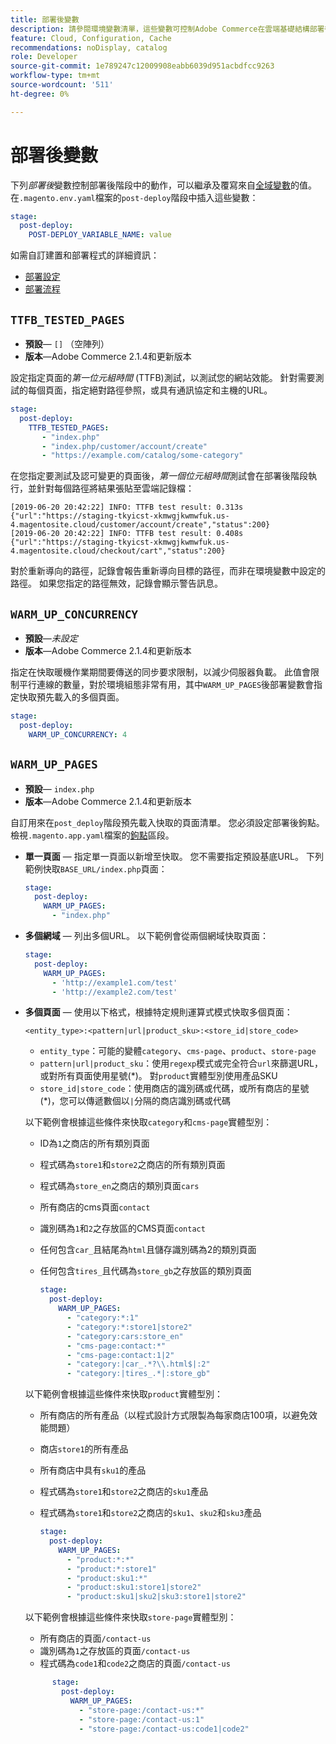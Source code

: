```yaml
---
title: 部署後變數
description: 請參閱環境變數清單，這些變數可控制Adobe Commerce在雲端基礎結構部署後階段的動作。
feature: Cloud, Configuration, Cache
recommendations: noDisplay, catalog
role: Developer
source-git-commit: 1e789247c12009908eabb6039d951acbdfcc9263
workflow-type: tm+mt
source-wordcount: '511'
ht-degree: 0%

---
```


# 部署後變數

下列&#x200B;_部署後_&#x200B;變數控制部署後階段中的動作，可以繼承及覆寫來自[全域變數](variables-global.md)的值。 在`.magento.env.yaml`檔案的`post-deploy`階段中插入這些變數：

```yaml
stage:
  post-deploy:
    POST-DEPLOY_VARIABLE_NAME: value
```

如需自訂建置和部署程式的詳細資訊：

- [部署設定](configure-env-yaml.md)
- [部署流程](../deploy/process.md)

## `TTFB_TESTED_PAGES`

- **預設**— `[]` （空陣列）
- **版本**—Adobe Commerce 2.1.4和更新版本

設定指定頁面的&#x200B;_第一位元組時間_ (TTFB)測試，以測試您的網站效能。 針對需要測試的每個頁面，指定絕對路徑參照，或具有通訊協定和主機的URL。

```yaml
stage:
  post-deploy:
    TTFB_TESTED_PAGES:
       - "index.php"
       - "index.php/customer/account/create"
       - "https://example.com/catalog/some-category"
```

在您指定要測試及認可變更的頁面後，_第一個位元組時間_&#x200B;測試會在部署後階段執行，並針對每個路徑將結果張貼至雲端記錄檔：

```
[2019-06-20 20:42:22] INFO: TTFB test result: 0.313s {"url":"https://staging-tkyicst-xkmwgjkwmwfuk.us-4.magentosite.cloud/customer/account/create","status":200}
[2019-06-20 20:42:22] INFO: TTFB test result: 0.408s {"url":"https://staging-tkyicst-xkmwgjkwmwfuk.us-4.magentosite.cloud/checkout/cart","status":200}
```

對於重新導向的路徑，記錄會報告重新導向目標的路徑，而非在環境變數中設定的路徑。 如果您指定的路徑無效，記錄會顯示警告訊息。

## `WARM_UP_CONCURRENCY`

- **預設**—_未設定_
- **版本**—Adobe Commerce 2.1.4和更新版本

指定在快取暖機作業期間要傳送的同步要求限制，以減少伺服器負載。 此值會限制平行連線的數量，對於環境組態非常有用，其中`WARM_UP_PAGES`後部署變數會指定快取預先載入的多個頁面。

```yaml
stage:
  post-deploy:
    WARM_UP_CONCURRENCY: 4
```

## `WARM_UP_PAGES`

- **預設**— `index.php`
- **版本**—Adobe Commerce 2.1.4和更新版本

自訂用來在`post_deploy`階段預先載入快取的頁面清單。 您必須設定部署後鉤點。 檢視`.magento.app.yaml`檔案的[鉤點](../application/hooks-property.md)區段。

- **單一頁面** — 指定單一頁面以新增至快取。 您不需要指定預設基底URL。 下列範例快取`BASE_URL/index.php`頁面：

  ```yaml
  stage:
    post-deploy:
      WARM_UP_PAGES:
        - "index.php"
  ```

- **多個網域** — 列出多個URL。 以下範例會從兩個網域快取頁面：

  ```yaml
  stage:
    post-deploy:
      WARM_UP_PAGES:
        - 'http://example1.com/test'
        - 'http://example2.com/test'
  ```

- **多個頁面** — 使用以下格式，根據特定規則運算式模式快取多個頁面：

  ```
  <entity_type>:<pattern|url|product_sku>:<store_id|store_code>
  ```

   - `entity_type`：可能的變體`category`、`cms-page`、`product`、`store-page`
   - `pattern|url|product_sku`：使用`regexp`模式或完全符合`url`來篩選URL，或對所有頁面使用星號(\*)。 對`product`實體型別使用產品SKU
   - `store_id|store_code`：使用商店的識別碼或代碼，或所有商店的星號(\*)，您可以傳遞數個以`|`分隔的商店識別碼或代碼

  以下範例會根據這些條件來快取`category`和`cms-page`實體型別：
   - ID為`1`之商店的所有類別頁面
   - 程式碼為`store1`和`store2`之商店的所有類別頁面
   - 程式碼為`store_en`之商店的類別頁面`cars`
   - 所有商店的cms頁面`contact`
   - 識別碼為`1`和`2`之存放區的CMS頁面`contact`
   - 任何包含`car_`且結尾為`html`且儲存識別碼為2的類別頁面
   - 任何包含`tires_`且代碼為`store_gb`之存放區的類別頁面

     ```yaml
     stage:
       post-deploy:
         WARM_UP_PAGES:
           - "category:*:1"
           - "category:*:store1|store2"
           - "category:cars:store_en"
           - "cms-page:contact:*"
           - "cms-page:contact:1|2"
           - "category:|car_.*?\\.html$|:2"
           - "category:|tires_.*|:store_gb"
     ```

  以下範例會根據這些條件來快取`product`實體型別：
   - 所有商店的所有產品（以程式設計方式限製為每家商店100項，以避免效能問題）
   - 商店`store1`的所有產品
   - 所有商店中具有`sku1`的產品
   - 程式碼為`store1`和`store2`之商店的`sku1`產品
   - 程式碼為`store1`和`store2`之商店的`sku1`、`sku2`和`sku3`產品

     ```yaml
     stage:
       post-deploy:
         WARM_UP_PAGES:
           - "product:*:*"
           - "product:*:store1"
           - "product:sku1:*"
           - "product:sku1:store1|store2"
           - "product:sku1|sku2|sku3:store1|store2"
     ```

  以下範例會根據這些條件來快取`store-page`實體型別：
   - 所有商店的頁面`/contact-us`
   - 識別碼為`1`之存放區的頁面`/contact-us`
   - 程式碼為`code1`和`code2`之商店的頁面`/contact-us`

  ```yaml
        stage:
          post-deploy:
            WARM_UP_PAGES:
              - "store-page:/contact-us:*"
              - "store-page:/contact-us:1"
              - "store-page:/contact-us:code1|code2"
  ```
